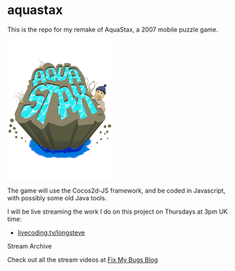 # aquastax
This is the repo for my remake of AquaStax, a 2007 mobile puzzle game.

![Splash Screen](/reference/aquastax_anim_01_240x320_efigs.gif?raw=true "")

The game will use the Cocos2d-JS framework, and be coded in Javascript, with possibly some old Java tools.

I will be live streaming the work I do on this project on Thursdays at 3pm UK time:

- [livecoding.tv/longsteve](https://www.livecoding.tv/longsteve/)

Stream Archive

Check out all the stream videos at [Fix My Bugs Blog](http://www.longsteve.com/fixmybugs/?page_id=889)

